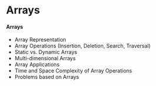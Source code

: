 # Arrays

#### Arrays

* Array Representation
* Array Operations (Insertion, Deletion, Search, Traversal)
* Static vs. Dynamic Arrays
* Multi-dimensional Arrays
* Array Applications
* Time and Space Complexity of Array Operations
* Problems based on Arrays
